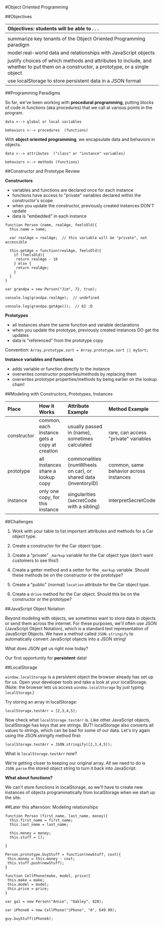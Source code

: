#Object Oriented Programming

##Objectives

| Objectives: students will be able to . . . |
| :--- |
|  |
| summarize key tenants of the Object Oriented Programming paradigm |
| model real-world data and relationships with JavaScript objects |
| justify choices of which methods and attributes to include, and whether to put them on a constructor, a prototype, or a single object |
| use localStorage to store persistent data in a JSON format |

##Programming Paradigms

So far, we've been working with **procedural programming**, putting blocks of code in functions (aka procedures) that we call at various points in the program.


```
data <--> global or local variables

behaviors <--> procedures  (functions)

```


With **object oriented programming**, we encapsulate data and behaviors in objects.  

```
data <--> attributes  ("class" or "instance" variables)

behaviors <--> methods (functions)

```

##Constructor and Prototype Review

**Constructors**

* variables and functions are declared once for each instance
* functions have access to "private" variables declared within the constructor's scope
* when you update the constructor, previously created instances DON'T update
* data is "embedded" in each instance


```
function Person (name, realAge, feelsOld){
  this.name = name; 
  
  var realAge = realAge;  // this variable will be "private", not accessible
  
  this.getAge = function(realAge, feelsOld){
    if (feelsOld){
     return realAge - 10
    } else {
     return realAge;
    }
  }
}

var grandpa = new Person("Jim", 72, true);

console.log(grandpa.realAge);  // undefined

console.log(grandpa.getAge());  // 62 :D
```


**Prototypes**
 
* all instances share the same function and variable declarations
* when you update the prototype, previously created instances DO get the updates
* data is "referenced" from the prototype copy

Convention:  `Array.prototype.sort = Array.prototype.sort || mySort;`

**Instance variables and functions**

* adds variable or function directly to the instance
* overwrites constructor properties/methods by replacing them
* overwrites prototype properties/methods by being earlier on the lookup chain!


##Modeling with Constructors, Prototypes, Instances

| Place | How it Works | Attribute Example | Method Example |
| :-- | :--- | :--- | :--- |
| constructor | common, each instance gets a copy at creation | usually passed in (name), sometimes calculated | rare, can access "private" variables |
| prototype | all instances share a lookup copy | commonalities (numWheels on car), or shared data (inventoryID) | common, same behavior across instances |
| instance | only one copy, for this instance | singularities (secretCode with a sibling) | interpretSecretCode |

##Challenges

1. Work with your table to list important attributes and methods for a Car object type.

1. Create a constructor for the Car object type.

1. Create a "private" `_markup` variable for the Car object type (don't want customers to see this!).  

1. Create a getter method and a setter for the `_markup` variable.  Should these methods be on the constructor or the prototype?

1. Create a "public" (normal) `location` attribute for the Car object type.

1. Create a `drive` method for the Car object. Should this be on the constructor or the prototype?


##JavaScript Object Notation

Beyond modeling with objects, we sometimes want to store data in objects or send them across the internet. For these purposes, we'll often use JSON (JavaScript Object Notation), which is a standard text representation of JavaScript Objects.  We have a method called `JSON.stringify` to automatically convert JavaScript objects into a JSON string!

What does JSON get us right now today?

Our first opportunity for **persistent** data!

##LocalStorage

`window.localStorage` is a persistent object the browser already has set up for us. Open your developer tools and take a look at your localStorage. (Note: the browser lets us access `window.localStorage` by just typing `localStorage`.)

Try storing an array in localStorage:

`localStorage.testArr = [2,3,4,5];`

Now check what `localStorage.testArr` is.  Like other JavaScript objects, localStorage has keys that are strings. BUT! localStorage also converts all values to strings, which can be bad for some of our data.  Let's try again using the JSON.stringify method first:

`localStorage.testArr = JSON.stringify([2,3,4,5]);`

What is `localStorage.testArr` now?

We're getting closer to keeping our original array. All we need to do is `JSON.parse` the stored object string to turn it back into JavaScript.

**What about functions?**

We can't store functions in localStorage, so we'll have to create new instances of objects programmatically from localStorage when we start up the site. 

##Later this afternoon: Modeling relationships

```
function Person (first_name, last_name, money){
  this.first_name = first_name;
  this.last_name = last_name; 
  
  this.money = money;
  this.stuff = [];
  
}

Person.prototype.buyStuff = function(newStuff, cost){
 this.money = this.money - cost;
 this.stuff.push(newStuff);
}
```

```
function CellPhone(make, model, price){
 this.make = make;
 this.model = model;
 this.price = price;
}
```

```
var gal = new Person("Annie", "Oakley", 828);

var iPhone6 = new CellPhone("iPhone", "6", 649.99);

guy.buyStuff(iPhone6);

```





